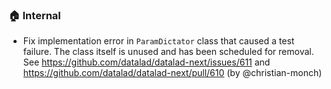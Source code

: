 ### 🏠 Internal

- Fix implementation error in `ParamDictator` class that caused a test
  failure. The class itself is unused and has been scheduled for removal.
  See https://github.com/datalad/datalad-next/issues/611 and
  https://github.com/datalad/datalad-next/pull/610 (by @christian-monch)
